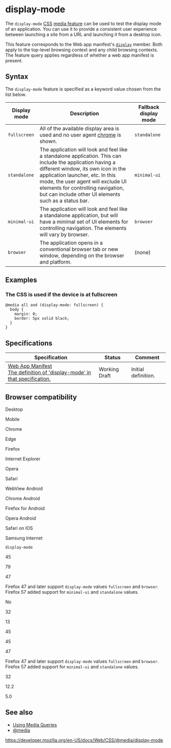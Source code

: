 # display-mode

The `display-mode` [CSS](https://developer.mozilla.org/en-US/docs/Web/CSS) [media feature](../media_queries/using_media_queries#media_features) can be used to test the display mode of an application. You can use it to provide a consistent user experience between launching a site from a URL and launching it from a desktop icon.

This feature corresponds to the Web app manifest's [`display`](https://developer.mozilla.org/en-US/docs/Web/Manifest#display) member. Both apply to the top-level browsing context and any child browsing contexts. The feature query applies regardless of whether a web app manifest is present.

## Syntax

The `display-mode` feature is specified as a keyword value chosen from the list below.

<table><thead><tr class="header"><th>Display mode</th><th>Description</th><th>Fallback display mode</th></tr></thead><tbody><tr class="odd"><td><code>fullscreen</code></td><td>All of the available display area is used and no user agent <a href="https://developer.mozilla.org/en-US/docs/Glossary/Chrome">chrome</a> is shown.</td><td><code>standalone</code></td></tr><tr class="even"><td><code>standalone</code></td><td>The application will look and feel like a standalone application. This can include the application having a different window, its own icon in the application launcher, etc. In this mode, the user agent will exclude UI elements for controlling navigation, but can include other UI elements such as a status bar.</td><td><code>minimal-ui</code></td></tr><tr class="odd"><td><code>minimal-ui</code></td><td>The application will look and feel like a standalone application, but will have a minimal set of UI elements for controlling navigation. The elements will vary by browser.</td><td><code>browser</code></td></tr><tr class="even"><td><code>browser</code></td><td>The application opens in a conventional browser tab or new window, depending on the browser and platform.</td><td>(none)</td></tr></tbody></table>

## Examples

### The CSS is used if the device is at fullscreen

    @media all and (display-mode: fullscreen) {
      body {
        margin: 0;
        border: 5px solid black;
      }
    }

## Specifications

<table><thead><tr class="header"><th>Specification</th><th>Status</th><th>Comment</th></tr></thead><tbody><tr class="odd"><td><a href="https://w3c.github.io/manifest/#the-display-mode-media-feature">Web App Manifest<br />
<span class="small">The definition of 'display-mode' in that specification.</span></a></td><td><span class="spec-wd">Working Draft</span></td><td>Initial definition.</td></tr></tbody></table>

## Browser compatibility

Desktop

Mobile

Chrome

Edge

Firefox

Internet Explorer

Opera

Safari

WebView Android

Chrome Android

Firefox for Android

Opera Android

Safari on IOS

Samsung Internet

`display-mode`

45

79

47

Firefox 47 and later support `display-mode` values `fullscreen` and `browser`. Firefox 57 added support for `minimal-ui` and `standalone` values.

No

32

13

45

45

47

Firefox 47 and later support `display-mode` values `fullscreen` and `browser`. Firefox 57 added support for `minimal-ui` and `standalone` values.

32

12.2

5.0

## See also

- [Using Media Queries](../media_queries/using_media_queries)
- [@media](../@media)

<a href="https://developer.mozilla.org/en-US/docs/Web/CSS/@media/display-mode" class="_attribution-link">https://developer.mozilla.org/en-US/docs/Web/CSS/@media/display-mode</a>
